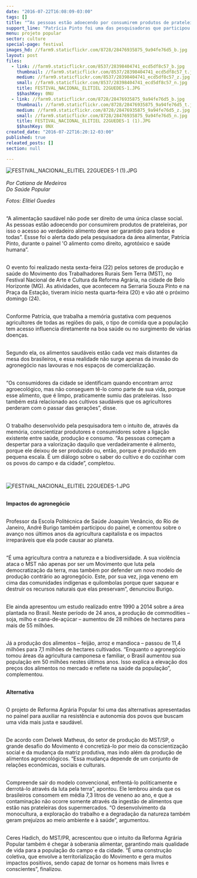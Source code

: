 ```yaml
---
date: "2016-07-22T16:08:09-03:00"
tags: []
title: "“As pessoas estão adoecendo por consumirem produtos de prateleiras”, alerta pesquisadora"
support_line: "Patrícia Pinto foi uma das pesquisadoras que participou do painel 'O alimento como direito, agrotóxico e saúde humana”, durante o Festival Nacional de Arte e Cultura da Reforma Agrária, em Belo Horizonte (MG)."
menu: projeto popular
sector: culture
special-page: festival
images_hd: //farm9.staticflickr.com/8728/28476935875_9a94fe76d5_b.jpg
layout: post
files:
  - link: //farm9.staticflickr.com/8537/28398404741_ecd5df8c57_b.jpg
    thumbnail: //farm9.staticflickr.com/8537/28398404741_ecd5df8c57_t.jpg
    medium: //farm9.staticflickr.com/8537/28398404741_ecd5df8c57_z.jpg
    small: //farm9.staticflickr.com/8537/28398404741_ecd5df8c57_n.jpg
    title: FESTIVAL_NACIONAL_ELITIEL 22GUEDES-1.JPG
    $$hashKey: 0NU
  - link: //farm9.staticflickr.com/8728/28476935875_9a94fe76d5_b.jpg
    thumbnail: //farm9.staticflickr.com/8728/28476935875_9a94fe76d5_t.jpg
    medium: //farm9.staticflickr.com/8728/28476935875_9a94fe76d5_z.jpg
    small: //farm9.staticflickr.com/8728/28476935875_9a94fe76d5_n.jpg
    title: FESTIVAL_NACIONAL_ELITIEL 22GUEDES-1 (1).JPG
    $$hashKey: 0NX
created_date: "2016-07-22T16:20:12-03:00"
published: true
releated_posts: []
section: null

---
```

<p><img alt="FESTIVAL_NACIONAL_ELITIEL 22GUEDES-1 (1).JPG" src="//farm9.staticflickr.com/8728/28476935875_9a94fe76d5_b.jpg" /><br />
<br />
<em>Por Catiana de Medeiros<br />
Do Sa&uacute;de Popular</em></p>

<p><em>Fotos: Elitiel Guedes</em></p>

<p><br />
&ldquo;A alimenta&ccedil;&atilde;o saud&aacute;vel n&atilde;o pode ser direito de uma &uacute;nica classe social. As pessoas est&atilde;o adoecendo por consumirem produtos de prateleiras, por isso o acesso ao verdadeiro alimento deve ser garantido para todos e todas&rdquo;. Essse foi o alerta dado pela pesquisadora da &aacute;rea alimentar, Patr&iacute;cia Pinto, durante o painel &#39;O alimento como direito, agrot&oacute;xico e sa&uacute;de humana&rdquo;.&nbsp;</p>

<p><br />
O evento foi realizado nesta sexta-feira (22) pelos setores de produ&ccedil;&atilde;o e sa&uacute;de do Movimento dos Trabalhadores Rurais Sem Terra (MST), no Festival Nacional de Arte e Cultura da Reforma Agr&aacute;ria, na cidade de Belo Horizonte (MG). As atividades, que acontecem na Serraria Souza Pinto e na Pra&ccedil;a da Esta&ccedil;&atilde;o, tiveram in&iacute;cio nesta quarta-feira (20) e v&atilde;o at&eacute; o pr&oacute;ximo domingo (24).</p>

<p><br />
Conforme Patr&iacute;cia, que trabalha a mem&oacute;ria gustativa com pequenos agricultores de todas as regi&otilde;es do pa&iacute;s, o tipo de comida que a popula&ccedil;&atilde;o tem acesso influencia diretamente na boa sa&uacute;de ou no surgimento de v&aacute;rias doen&ccedil;as.&nbsp;</p>

<p><br />
Segundo ela, os alimentos saud&aacute;veis est&atilde;o cada vez mais distantes da mesa dos brasileiros, e essa realidade n&atilde;o surge apenas da invas&atilde;o do agroneg&oacute;cio nas lavouras e nos espa&ccedil;os de comercializa&ccedil;&atilde;o.&nbsp;</p>

<p><br />
&ldquo;Os consumidores da cidade se identificam quando encontram arroz agroecol&oacute;gico, mas n&atilde;o conseguem t&ecirc;-lo como parte de sua vida, porque esse alimento, que &eacute; limpo, praticamente sumiu das prateleiras. Isso tamb&eacute;m est&aacute; relacionado aos cultivos saud&aacute;veis que os agricultores perderam com o passar das gera&ccedil;&otilde;es&rdquo;, disse.</p>

<p><br />
O trabalho desenvolvido pela pesquisadora tem o intuito de, atrav&eacute;s da mem&oacute;ria, conscientizar produtores e consumidores sobre a liga&ccedil;&atilde;o existente entre sa&uacute;de, produ&ccedil;&atilde;o e consumo. &ldquo;As pessoas come&ccedil;am a despertar para a valoriza&ccedil;&atilde;o daquilo que verdadeiramente &eacute; alimento, porque ele deixou de ser produzido ou, ent&atilde;o, porque &eacute; produzido em pequena escala. &Eacute; um di&aacute;logo sobre o saber do cultivo e do cozinhar com os povos do campo e da cidade&rdquo;, completou.</p>

<p>&nbsp;</p>

<p><img alt="FESTIVAL_NACIONAL_ELITIEL 22GUEDES-1.JPG" src="//farm9.staticflickr.com/8537/28398404741_ecd5df8c57_b.jpg" /></p>

<p><br />
<strong>Impactos do agroneg&oacute;cio</strong></p>

<p><br />
Professor da Escola Polit&eacute;cnica de Sa&uacute;de Joaquim Ven&acirc;ncio, do Rio de Janeiro, Andr&eacute; Burigo tamb&eacute;m participou do painel, e comentou sobre o avan&ccedil;o nos &uacute;ltimos anos da agricultura capitalista e os impactos irrepar&aacute;veis que ela pode causar ao planeta.&nbsp;</p>

<p><br />
&ldquo;&Eacute; uma agricultura contra a natureza e a biodiversidade. A sua viol&ecirc;ncia ataca o MST n&atilde;o apenas por ser um Movimento que luta pela democratiza&ccedil;&atilde;o da terra, mas tamb&eacute;m por defender um novo modelo de produ&ccedil;&atilde;o contr&aacute;rio ao agroneg&oacute;cio. Este, por sua vez, joga veneno em cima das comunidades ind&iacute;genas e quilombolas porque quer saquear e destruir os recursos naturais que elas preservam&rdquo;, denunciou Burigo.</p>

<p><br />
Ele ainda apresentou um estudo realizado entre 1990 a 2014 sobre a &aacute;rea plantada no Brasil. Neste per&iacute;odo de 24 anos, a produ&ccedil;&atilde;o de commodities &ndash; soja, milho e cana-de-a&ccedil;&uacute;car &ndash; aumentou de 28 milh&otilde;es de hectares para mais de 55 milh&otilde;es.&nbsp;</p>

<p><br />
J&aacute; a produ&ccedil;&atilde;o dos alimentos &ndash; feij&atilde;o, arroz e mandioca &ndash; passou de 11,4 milh&otilde;es para 7,1 milh&otilde;es de hectares cultivados. &ldquo;Enquanto o agroneg&oacute;cio tomou &aacute;reas da agricultura camponesa e familiar, o Brasil aumentou sua popula&ccedil;&atilde;o em 50 milh&otilde;es nestes &uacute;ltimos anos. Isso explica a eleva&ccedil;&atilde;o dos pre&ccedil;os dos alimentos no mercado e reflete na sa&uacute;de da popula&ccedil;&atilde;o&rdquo;, complementou.</p>

<p><br />
<strong>Alternativa</strong></p>

<p><br />
O projeto de Reforma Agr&aacute;ria Popular foi uma das alternativas apresentadas no painel para auxiliar na resist&ecirc;ncia e autonomia dos povos que buscam uma vida mais justa e saud&aacute;vel.&nbsp;</p>

<p><br />
De acordo com Delwek Matheus, do setor de produ&ccedil;&atilde;o do MST/SP, o grande desafio do Movimento &eacute; concretiz&aacute;-lo por meio da conscientiza&ccedil;&atilde;o social e da mudan&ccedil;a da matriz produtiva, mas indo al&eacute;m da produ&ccedil;&atilde;o de alimentos agroecol&oacute;gicos. &ldquo;Essa mudan&ccedil;a depende de um conjunto de rela&ccedil;&otilde;es econ&ocirc;micas, sociais e culturais.</p>

<p><br />
Compreende sair do modelo convencional, enfrent&aacute;-lo politicamente e derrot&aacute;-lo atrav&eacute;s da luta pela terra&rdquo;, apontou.&nbsp;Ele lembrou ainda que os brasileiros consomem em m&eacute;dia 7,3 litros de veneno ao ano, e que a contamina&ccedil;&atilde;o n&atilde;o ocorre somente atrav&eacute;s da ingest&atilde;o de alimentos que est&atilde;o nas prateleiras dos supermercados. &ldquo;O desenvolvimento da monocultura, a explora&ccedil;&atilde;o do trabalho e a degrada&ccedil;&atilde;o da natureza tamb&eacute;m geram preju&iacute;zos ao meio ambiente e &agrave; sa&uacute;de&rdquo;, argumentou.</p>

<p><br />
Ceres Hadich, do MST/PR, acrescentou que o intuito da Reforma Agr&aacute;ria Popular tamb&eacute;m &eacute; chegar &agrave; soberania alimentar, garantindo mais qualidade de vida para a popula&ccedil;&atilde;o do campo e da cidade. &ldquo;&Eacute; uma constru&ccedil;&atilde;o coletiva, que envolve a territorializa&ccedil;&atilde;o do Movimento e gera muitos impactos positivos, sendo capaz de tornar os homens mais livres e conscientes&rdquo;, finalizou.</p>

<p>&nbsp;</p>
